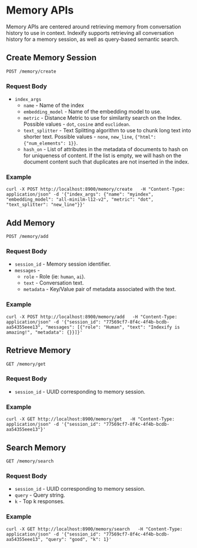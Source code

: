 # Memory APIs

Memory APIs are centered around retrieving memory from conversation history to use in context. Indexify supports retrieving all conversation history for a memory session, as well as query-based semantic search.


## Create Memory Session
```
POST /memory/create
```
### Request Body
* `index_args`
    * `name` - Name of the index
    * `embedding_model` - Name of the embedding model to use.
    * `metric` - Distance Metric to use for similarity search on the Index. Possible values - `dot`, `cosine` and `euclidean`.
    * `text_splitter` - Text Splitting algorithm to use to chunk long text into shorter text. Possible values - `none`, `new_line`, `{"html": {"num_elements": 1}}`.
    * `hash_on` - List of attributes in the metadata of documents to hash on for uniqueness of content. If the list is empty, we will hash on the document content such that duplicates are not inserted in the index.

### Example 
```
curl -X POST http://localhost:8900/memory/create   -H "Content-Type: application/json" -d '{"index_args": {"name": "myindex", "embedding_model": "all-minilm-l12-v2", "metric": "dot", "text_splitter": "new_line"}}'
```

## Add Memory
```
POST /memory/add
```
### Request Body
* `session_id` - Memory session identifier.
* `messages` -
    * `role` - Role (ie: `human`, `ai`).
    * `text` - Conversation text.
    * `metadata` - Key/Value pair of metadata associated with the text. 

### Example 
```
curl -X POST http://localhost:8900/memory/add   -H "Content-Type: application/json" -d '{"session_id": "77569cf7-8f4c-4f4b-bcdb-aa54355eee13", "messages": [{"role": "Human", "text": "Indexify is amazing!", "metadata": {}}]}'
```

## Retrieve Memory
```
GET /memory/get
```
### Request Body
* `session_id` - UUID corresponding to memory session.

### Example 
```
curl -X GET http://localhost:8900/memory/get   -H "Content-Type: application/json" -d '{"session_id": "77569cf7-8f4c-4f4b-bcdb-aa54355eee13"}'
```

## Search Memory
```
GET /memory/search
```
### Request Body
* `session_id` - UUID corresponding to memory session.
* `query` - Query string.
* `k` - Top k responses.

### Example 
```
curl -X GET http://localhost:8900/memory/search   -H "Content-Type: application/json" -d '{"session_id": "77569cf7-8f4c-4f4b-bcdb-aa54355eee13", "query": "good", "k": 1}'
```
